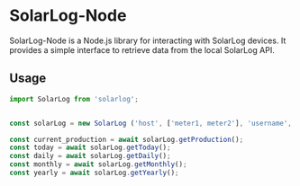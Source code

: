 # SolarLog-Node
SolarLog-Node is a Node.js library for interacting with SolarLog devices. It provides a simple interface to retrieve data from the local SolarLog API.

## Usage
```javascript
import SolarLog from 'solarlog';


const solarLog = new SolarLog ('host', ['meter1, meter2'], 'username', 'password');

const current_production = await solarLog.getProduction();
const today = await solarLog.getToday();
const daily = await solarLog.getDaily();
const monthly = await solarLog.getMonthly();
const yearly = await solarLog.getYearly();

```

